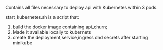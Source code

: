 
Contains all files necessary to deploy api with Kubernetes within 3 pods.

start_kubernetes.sh is a script that:

1) build the docker image containing api_churn; 
2) Made it available locally to kubernets
3) create the deployment,service,ingress dnd secrets after starting minikube
